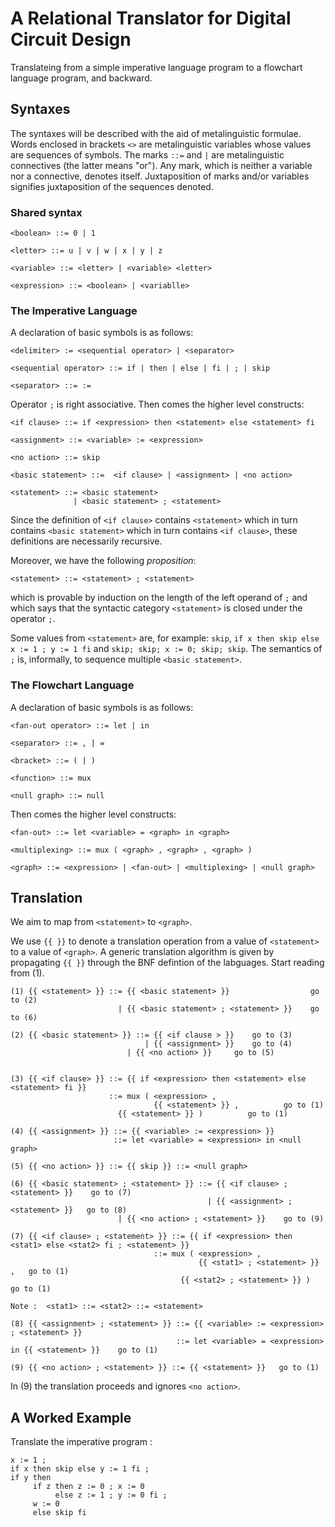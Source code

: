 # A Relational Translator for Digital Circuit Design

Translateing from a simple imperative language program to a
flowchart language program, and backward.


## Syntaxes 

The syntaxes will be described with the aid of metalinguistic formulae.
Words enclosed in brackets `<>` are metalinguistic variables whose
values are sequences of symbols. The marks `::=` and `|` are metalinguistic
connectives (the latter means "or"). Any mark, which is neither a variable
nor a connective, denotes itself. Juxtaposition of
marks and/or variables signifies juxtaposition of the sequences denoted.


### Shared syntax

```
<boolean> ::= 0 | 1

<letter> ::= u | v | w | x | y | z

<variable> ::= <letter> | <variable> <letter>

<expression> ::= <boolean> | <variablle>
```


### The Imperative Language

A declaration of basic symbols is as follows:

```
<delimiter> := <sequential operator> | <separator> 

<sequential operator> ::= if | then | else | fi | ; | skip

<separator> ::= :=
```

Operator `;` is right associative. Then comes the higher level constructs:

```
<if clause> ::= if <expression> then <statement> else <statement> fi

<assignment> ::= <variable> := <expression>

<no action> ::= skip

<basic statement> ::=  <if clause> | <assignment> | <no action>
	      
<statement> ::= <basic statement> 
              | <basic statement> ; <statement>
```

Since the definition of
`<if clause>` contains `<statement>` which in turn contains `<basic statement>` which
in turn contains `<if clause>`, these definitions are
necessarily recursive.

Moreover,  we have the following _proposition_:

```
<statement> ::= <statement> ; <statement>
```

which is provable by induction on the length of the left operand of `;` and which says that the
syntactic category `<statement>` is closed under the operator `;`.

Some values from `<statement>` are, for example: `skip`,  `if x then skip else x := 1 ; y := 1 fi` and 
`skip; skip; x := 0; skip; skip`. The semantics of `;` is, informally,  to sequence
multiple `<basic statement>`.  

### The Flowchart Language

A declaration of basic symbols is as follows:
```
<fan-out operator> ::= let | in

<separator> ::= , | = 

<bracket> ::= ( | )

<function> ::= mux

<null graph> ::= null
```

Then comes the higher level constructs:

```
<fan-out> ::= let <variable> = <graph> in <graph>

<multiplexing> ::= mux ( <graph> , <graph> , <graph> )

<graph> ::= <expression> | <fan-out> | <multiplexing> | <null graph>
```


## Translation

We aim to map from `<statement>` to `<graph>`.

We use `{{ }}` to denote a translation operation from a value of
`<statement>` to a value of `<graph>`. A generic translation algorithm is given by propagating
`{{ }}` through the BNF defintion of the labguages. Start reading from (1).


```
(1) {{ <statement> }} ::= {{ <basic statement> }}                  go to (2) 
                        | {{ <basic statement> ; <statement> }}    go to (6)

(2) {{ <basic statement> }} ::= {{ <if clause > }}    go to (3) 
                              | {{ <assignment> }}    go to (4)
	                      | {{ <no action> }}     go to (5)
			

(3) {{ <if clause> }} ::= {{ if <expression> then <statement> else <statement> fi }}
                      ::= mux ( <expression> ,
              	                {{ <statement> }} ,          go to (1)
		                {{ <statement> }} )          go to (1)

(4) {{ <assignment> }} ::= {{ <variable> := <expression> }}
                       ::= let <variable> = <expression> in <null graph>

(5) {{ <no action> }} ::= {{ skip }} ::= <null graph>

(6) {{ <basic statement> ; <statement> }} ::= {{ <if clause> ; <statement> }}    go to (7)
                                            | {{ <assignment> ; <statement> }}   go to (8)
					    | {{ <no action> ; <statement> }}    go to (9)

(7) {{ <if clause> ; <statement> }} ::= {{ if <expression> then <stat1> else <stat2> fi ; <statement> }}
	                            ::= mux ( <expression> ,
	                                      {{ <stat1> ; <statement> }} ,   go to (1)
		                              {{ <stat2> ; <statement> }} )   go to (1)

Note :  <stat1> ::= <stat2> ::= <statement>
					      
(8) {{ <assignment> ; <statement> }} ::= {{ <variable> := <expression> ; <statement> }}
                                     ::= let <variable> = <expression> in {{ <statement> }}    go to (1)

(9) {{ <no action> ; <statement> }} ::= {{ <statement> }}   go to (1)
```
In (9) the translation proceeds and ignores `<no action>`.

## A Worked Example

Translate the imperative program :

```
x := 1 ;
if x then skip else y := 1 fi ;
if y then
     if z then z := 0 ; x := 0
          else z := 1 ; y := 0 fi ;
     w := 0
     else skip fi
```


